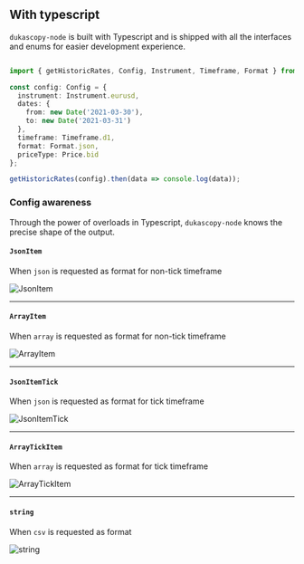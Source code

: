 ## With typescript 

`dukascopy-node` is built with Typescript and is shipped with all the interfaces and enums for easier development experience.

```typescript

import { getHistoricRates, Config, Instrument, Timeframe, Format } from 'dukascopy-node';

const config: Config = {
  instrument: Instrument.eurusd,
  dates: {
    from: new Date('2021-03-30'),
    to: new Date('2021-03-31')
  },
  timeframe: Timeframe.d1,
  format: Format.json,
  priceType: Price.bid
};

getHistoricRates(config).then(data => console.log(data));

```

### Config awareness

Through the power of overloads in Typescript, `dukascopy-node` knows the precise shape of the output.

#### `JsonItem`

When `json` is requested as format for non-tick timeframe

![JsonItem](https://github.com/Leo4815162342/dukascopy-tools/blob/docs/node_examples/packages/dukascopy-node/examples/with-typescript/json_item.png?raw=true)

---

#### `ArrayItem`

When `array` is requested as format for non-tick timeframe

![ArrayItem](https://github.com/Leo4815162342/dukascopy-tools/blob/docs/node_examples/packages/dukascopy-node/examples/with-typescript/array_item.png?raw=true)

---

#### `JsonItemTick`

When `json` is requested as format for tick timeframe

![JsonItemTick](https://github.com/Leo4815162342/dukascopy-tools/blob/docs/node_examples/packages/dukascopy-node/examples/with-typescript/json_item_tick.png?raw=true)

---

#### `ArrayTickItem`

When `array` is requested as format for tick timeframe

![ArrayTickItem](https://github.com/Leo4815162342/dukascopy-tools/blob/docs/node_examples/packages/dukascopy-node/examples/with-typescript/array_tick_item.png?raw=true)

---

#### `string`

When `csv` is requested as format

![string](https://github.com/Leo4815162342/dukascopy-tools/blob/docs/node_examples/packages/dukascopy-node/examples/with-typescript/string.png?raw=true)

